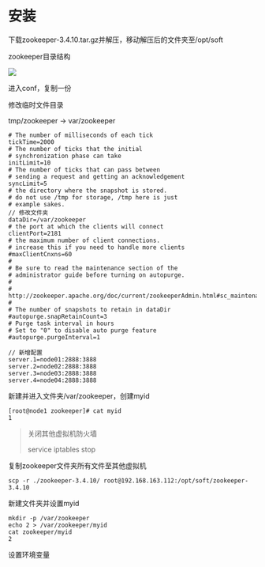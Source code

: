 # 安装

下载zookeeper-3.4.10.tar.gz并解压，移动解压后的文件夹至/opt/soft

zookeeper目录结构

![](https://yeyangshu-picgo.oss-cn-shanghai.aliyuncs.com/img/image-20200729223552532.png)

进入conf，复制一份

修改临时文件目录

tmp/zookeeper -> var/zookeeper

```
# The number of milliseconds of each tick
tickTime=2000
# The number of ticks that the initial
# synchronization phase can take
initLimit=10
# The number of ticks that can pass between
# sending a request and getting an acknowledgement
syncLimit=5
# the directory where the snapshot is stored.
# do not use /tmp for storage, /tmp here is just
# example sakes.
// 修改文件夹
dataDir=/var/zookeeper
# the port at which the clients will connect
clientPort=2181
# the maximum number of client connections.
# increase this if you need to handle more clients
#maxClientCnxns=60
#
# Be sure to read the maintenance section of the
# administrator guide before turning on autopurge.
#
# http://zookeeper.apache.org/doc/current/zookeeperAdmin.html#sc_maintenance
#
# The number of snapshots to retain in dataDir
#autopurge.snapRetainCount=3
# Purge task interval in hours
# Set to "0" to disable auto purge feature
#autopurge.purgeInterval=1

// 新增配置
server.1=node01:2888:3888
server.2=node02:2888:3888
server.3=node03:2888:3888
server.4=node04:2888:3888

```

新建并进入文件夹/var/zookeeper，创建myid

```
[root@node1 zookeeper]# cat myid 
1
```

> 关闭其他虚拟机防火墙
>
> service iptables stop

复制zookeeper文件夹所有文件至其他虚拟机

```
scp -r ./zookeeper-3.4.10/ root@192.168.163.112:/opt/soft/zookeeper-3.4.10
```

新建文件夹并设置myid

```
mkdir -p /var/zookeeper
echo 2 > /var/zookeeper/myid
cat zookeeper/myid
2
```

设置环境变量

 






